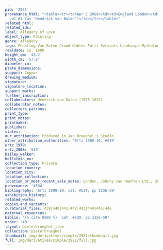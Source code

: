 ```yaml
---
pid: '2921'
provenance_html: "<table><tr><td>Apr 5 2008</td><td>England London</td><td>Sale Christie's
  Lot #3 (as 'Hendrick van Balen')</td></tr></table>"
related_html: 
related_ids: 
label: Allegory of Love
object_type: Painting
genre: Allegory
tags: Feasting Van_Balen Crowd Nobles Putti Servants Landscape Mythological
realdate: ca. 1608
height_cm: '43.2'
width_cm: '57.8'
diameter_cm: 
plate_dimensions: 
support: Copper
drawing_medium: 
signature: 
signature_location: 
support_marks: 
further_inscription: 
collaborators: Hendrick van Balen (1575-1632)
collaborator_notes: 
collectors_patrons: 
print_type: 
print_notes: 
printmaker: 
publisher: 
states: 
our_attribution: Produced in Jan Brueghel's Studio
other_attribution_authorities: 'Ertz 2008-10, #539'
ertz_1979: 
ertz_2008: '539'
bailey_walker: 
hollstein_no: 
collection_type: Private
location_country: 
location_city: 
location_collection: 
location_or_most_recent_sale_notes: London, Johnny van Haeften Ltd., 2008
provenance: '4564'
bibliography: 'Ertz 2008-10, cat. #539, pp 1156-59'
exhibition_history: 
related_works: 
copies_and_variants: 
curatorial_files: 439|440|441|442|443|444|445|446
external_resources: 
biblio: "{% cite 8900 %}  cat. #539, pp 1156-59"
order: '40'
layout: pieterbrueghel_item
collection: pieterbrueghel
thumbnail: img/derivatives/simple/2921/thumbnail.jpg
full: img/derivatives/simple/2921/full.jpg
---
```

